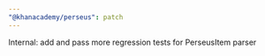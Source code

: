 ```yaml
---
"@khanacademy/perseus": patch
---
```


Internal: add and pass more regression tests for PerseusItem parser
